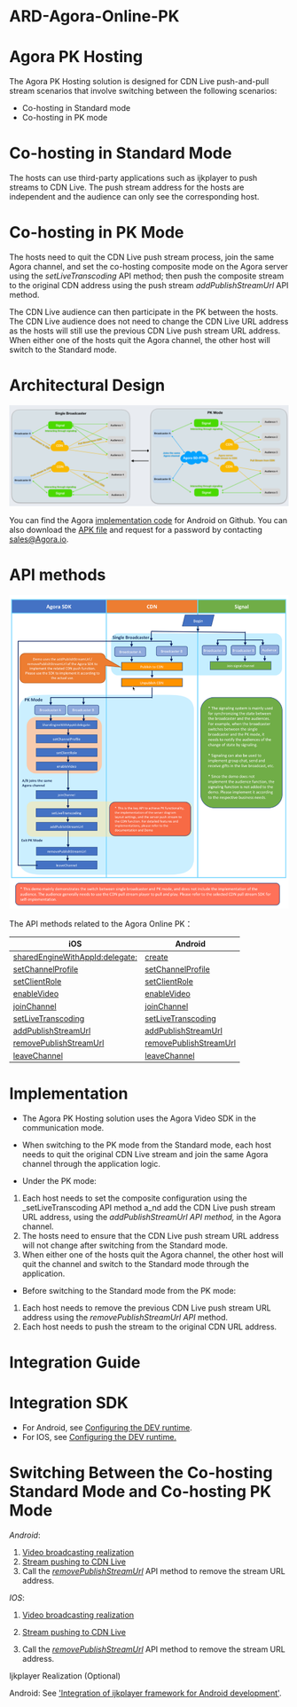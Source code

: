 # ARD-Agora-Online-PK

# **Agora PK Hosting**

The Agora PK Hosting solution is designed for CDN Live push-and-pull stream scenarios that involve switching between the following scenarios:

- Co-hosting in Standard mode
- Co-hosting in PK mode

# Co-hosting in Standard Mode

The hosts can use third-party applications such as ijkplayer to push streams to CDN Live. The push stream address for the hosts are independent and the audience can only see the corresponding host.

# Co-hosting in PK Mode

The hosts need to quit the CDN Live push stream process, join the same Agora channel, and set the co-hosting composite mode on the Agora server using the _setLiveTranscoding_ API method; then push the composite stream to the original CDN address using the push stream _addPublishStreamUrl_ API method.

The CDN Live audience can then participate in the PK between the hosts. The CDN Live audience does not need to change the CDN Live URL address as the hosts will still use the previous CDN Live push stream URL address. When either one of the hosts quit the Agora channel, the other host will switch to the Standard mode.

# **Architectural Design**
![ArchitectureDesign.png](Image/ArchitectureDesign_EN.png)

You can find the Agora [implementation code](https://github.com/AgoraIO/ARD-Agora-Online-PK/tree/master/Agora-Online-PK-Android) for Android on Github. You can also download the [APK file](https://pan.baidu.com/share/init?surl=T7Psw5KxNkSsYRPiTTB7Dg) and request for a password by contacting [sales@Agora.io](mailto:sales@agora.io).

# **API methods**

![PK 连麦架构设计](Image/API_list_EN.png)

The API methods related to the Agora Online PK：

iOS|Android
---|---
[sharedEngineWithAppId:delegate:](https://docs.agora.io/cn/Interactive%20Broadcast/API%20Reference/oc/Classes/AgoraRtcEngineKit.html#//api/name/sharedEngineWithAppId:delegate:)|[create](https://docs.agora.io/cn/Interactive%20Broadcast/API%20Reference/java/classio_1_1agora_1_1rtc_1_1_rtc_engine.html#a35466f690d0a9332f24ea8280021d5ed)
[setChannelProfile](https://docs.agora.io/cn/Interactive%20Broadcast/API%20Reference/oc/Classes/AgoraRtcEngineKit.html#//api/name/setChannelProfile:)|[setChannelProfile](https://docs.agora.io/cn/Interactive%20Broadcast/API%20Reference/java/classio_1_1agora_1_1rtc_1_1_rtc_engine.html#a1bfb76eb4365b8b97648c3d1b69f2bd6)
[setClientRole](https://docs.agora.io/cn/Interactive%20Broadcast/API%20Reference/oc/Classes/AgoraRtcEngineKit.html#//api/name/setClientRole:)|[setClientRole](https://docs.agora.io/cn/Interactive%20Broadcast/API%20Reference/java/classio_1_1agora_1_1rtc_1_1_rtc_engine.html#aa2affa28a23d44d18b6889fba03f47ec)
[enableVideo](https://docs.agora.io/cn/Interactive%20Broadcast/API%20Reference/oc/Classes/AgoraRtcEngineKit.html#//api/name/enableVideo)|[enableVideo](https://docs.agora.io/cn/Interactive%20Broadcast/API%20Reference/java/classio_1_1agora_1_1rtc_1_1_rtc_engine.html#a99ae52334d3fa255dfcb384b78b91c52)
[joinChannel](https://docs.agora.io/cn/Interactive%20Broadcast/API%20Reference/oc/Classes/AgoraRtcEngineKit.html#//api/name/joinChannelByToken:channelId:info:uid:joinSuccess:)|[joinChannel](https://docs.agora.io/cn/Interactive%20Broadcast/API%20Reference/java/classio_1_1agora_1_1rtc_1_1_rtc_engine.html#a8b308c9102c08cb8dafb4672af1a3b4c)
[setLiveTranscoding](https://docs.agora.io/cn/2.3.1/product/Interactive%20Broadcast/API%20Reference/live_video_ios?platform=iOS#livetranscoding-ios)|[setLiveTranscoding](https://docs.agora.io/cn/2.3.1/product/Interactive%20Broadcast/API%20Reference/live_video_android?platform=Android#setlivetranscoding)
[addPublishStreamUrl](https://docs.agora.io/cn/2.3.1/product/Interactive%20Broadcast/API%20Reference/live_video_ios?platform=iOS#addpublishstreamurl-transcodingenabled)|[addPublishStreamUrl](https://docs.agora.io/cn/2.3.1/product/Interactive%20Broadcast/API%20Reference/live_video_android?platform=Android#addpublishstreamurl)
[removePublishStreamUrl](https://docs.agora.io/cn/2.3.1/product/Interactive%20Broadcast/API%20Reference/live_video_ios?platform=iOS#removepublishstreamurl)|[removePublishStreamUrl](https://docs.agora.io/cn/2.3.1/product/Interactive%20Broadcast/API%20Reference/live_video_android?platform=Android#removepublishstreamurl)
[leaveChannel](https://docs.agora.io/cn/Interactive%20Broadcast/API%20Reference/oc/Classes/AgoraRtcEngineKit.html#//api/name/leaveChannel:)|[leaveChannel](https://docs.agora.io/cn/Interactive%20Broadcast/API%20Reference/java/classio_1_1agora_1_1rtc_1_1_rtc_engine.html#a2929e4a46d5342b68d0deb552c29d597)

# **Implementation**

- The Agora PK Hosting solution uses the Agora Video SDK in the communication mode.

- When switching to the PK mode from the Standard mode, each host needs to quit the original CDN Live stream and join the same Agora channel through the application logic.

- Under the PK mode:
1. Each host needs to set the composite configuration using the _setLiveTranscoding API method a_nd add the CDN Live push stream URL address, using the _addPublishStreamUrl API method,_ in the Agora channel.
2. The hosts need to ensure that the CDN Live push stream URL address will not change after switching from the Standard mode.
3. When either one of the hosts quit the Agora channel, the other host will quit the channel and switch to the Standard mode through the application.

- Before switching to the Standard mode from the PK mode:
1. Each host needs to remove the previous CDN Live push stream URL address using the _removePublishStreamUrl API_ method.
2. Each host needs to push the stream to the original CDN URL address.


# **Integration Guide**

# Integration SDK

- For Android, see [Configuring the DEV runtime](https://docs.agora.io/en/Interactive%20Broadcast/android_video?platform=Android).
- For IOS, see [Configuring the DEV runtime.](https://docs.agora.io/en/Interactive%20Broadcast/ios_video?platform=iOS)

# Switching Between the Co-hosting Standard Mode and Co-hosting PK Mode

_Android_:

1. [Video broadcasting realization](https://docs.agora.io/en/2.3.1/product/Interactive%20Broadcast/Quickstart%20Guide/broadcast_video_android?platform=Android)
2. [Stream pushing to CDN Live](https://docs.agora.io/en/2.3.1/product/Interactive%20Broadcast/Quickstart%20Guide/push_stream_android2.0?platform=Android)
3. Call the [_removePublishStreamUrl_](https://docs.agora.io/en/2.4/product/Interactive%20Broadcast/API%20Reference/live_video_android?platform=Android) API method to remove the stream URL address.

_IOS_:

1. [Video broadcasting realization](https://docs.agora.io/en/2.3.1/product/Interactive%20Broadcast/Quickstart%20Guide/broadcast_video_ios?platform=iOS)

1. [Stream pushing to CDN Live](https://docs.agora.io/en/2.3.1/product/Interactive%20Broadcast/Quickstart%20Guide/push_stream_ios2.0?platform=iOS)
2. Call the [_removePublishStreamUrl_](https://docs.agora.io/en/2.4/product/Interactive%20Broadcast/API%20Reference/live_video_ios?platform=iOS) API method to remove the stream URL address.

Ijkplayer Realization (Optional)

Android: See [&#39;Integration of ijkplayer framework for Android development&#39;](https://github.com/Bilibili/ijkplayer).
